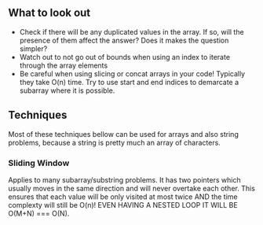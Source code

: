 ## What to look out

- Check if there will be any duplicated values in the array. If so, will the presence of them affect the answer? Does it makes the question simpler?
- Watch out to not go out of bounds when using an index to iterate through the array elements
- Be careful when using slicing or concat arrays in your code! Typically they take O(n) time. Try to use start and end indices to demarcate a subarray where it is possible.

## Techniques

Most of these techniques bellow can be used for arrays and also string problems, because a string is pretty much an array of characters.

### Sliding Window
Applies to many subarray/substring problems. It has two pointers which usually moves in the same direction and will never overtake each other. This ensures that each value will be only visited at most twice AND the time complexty will still be O(n)! EVEN HAVING A NESTED LOOP IT WILL BE O(M+N) === O(N).